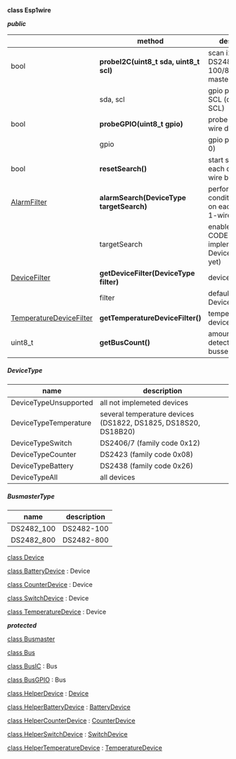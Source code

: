 **class Esp1wire**

***public***

| | method | description |
| --- | --- | --- |
| bool | **probeI2C(uint8_t sda, uint8_t scl)** | scan i2c bus for DS2482-100/800 bus master chips |
| | sda, scl | gpio pin for SDA, SCL (default SDA, SCL) |
| bool | **probeGPIO(uint8_t gpio)** | probe gpio for 1-wire devices |
| | gpio | gpio pin (default 0) |
| bool | **resetSearch()** | start scanning each detected 1-wire bus |
| [AlarmFilter](./AlarmFilter.md) | **alarmSearch(DeviceType targetSearch)** | perform a conditional search on each detected 1-wire bus |
| | targetSearch | enable FAMILY CODE filter (just implemented for DeviceTypeSwitch yet) |
| [DeviceFilter](./DeviceFilter.md) | **getDeviceFilter(DeviceType filter)** | device list iterator |
| | filter | default DeviceTypeAll |
| [TemperatureDeviceFilter](./TemperatureDeviceFilter.md) | **getTemperatureDeviceFilter()** | temperature device list iterator |
| uint8_t | **getBusCount()** | amount of detected 1-wire busses |

##### DeviceType

| name | description |
| --- | --- |
| DeviceTypeUnsupported | all not implemeted devices |
| DeviceTypeTemperature | several temperature devices (DS1822, DS1825, DS18S20, DS18B20) |
| DeviceTypeSwitch | DS2406/7 (family code 0x12) |
| DeviceTypeCounter | DS2423 (family code 0x08) |
| DeviceTypeBattery | DS2438 (family code 0x26) |
| DeviceTypeAll | all devices |

##### BusmasterType

| name | description |
| --- | --- |
| DS2482_100 | DS2482-100 |
| DS2482_800 | DS2482-800 |

[class Device](./Device.md)

[class BatteryDevice](./BatteryDevice.md) : Device

[class CounterDevice](./CounterDevice.md) : Device

[class SwitchDevice](./SwitchDevice.md) : Device

[class TemperatureDevice](./TemperatureDevice.md) : Device

***protected***

[class Busmaster](./Busmaster.md)

[class Bus](./Bus.md)

[class BusIC](./BusIC.md) : Bus

[class BusGPIO](./BusGPIO.md) : Bus

[class HelperDevice](./HelperDevice.md) : [Device](./Device.md)

[class HelperBatteryDevice](./HelperBatteryDevice.md) : [BatteryDevice](./BatteryDevice.md)

[class HelperCounterDevice](./HelperCounterDevice.md) : [CounterDevice](./CounterDevice.md)

[class HelperSwitchDevice](./HelperSwitchDevice.md) : [SwitchDevice](./SwitchDevice.md)

[class HelperTemperatureDevice](./HelperTemperatureDevice.md) : [TemperatureDevice](./TemperatureDevice.md)
